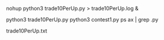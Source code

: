 

nohup python3 trade10PerUp.py > trade10PerUp.log &

python3 trade10PerUp.py
python3 contest1.py
ps ax | grep .py



trade10PerUp.txt
